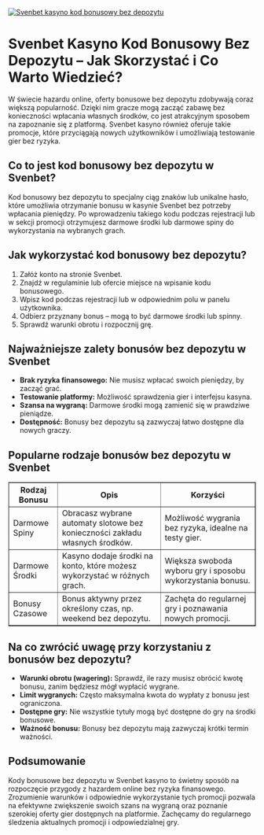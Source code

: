 [![Svenbet kasyno kod bonusowy bez depozytu](https://123-caf.pages.dev/gitsignup.png)](https://vrmoo.ru/Bt82HjjY)

<h1>Svenbet Kasyno Kod Bonusowy Bez Depozytu – Jak Skorzystać i Co Warto Wiedzieć?</h1> <p>W świecie hazardu online, oferty bonusowe bez depozytu zdobywają coraz większą popularność. Dzięki nim gracze mogą zacząć zabawę bez konieczności wpłacania własnych środków, co jest atrakcyjnym sposobem na zapoznanie się z platformą. Svenbet kasyno również oferuje takie promocje, które przyciągają nowych użytkowników i umożliwiają testowanie gier bez ryzyka.</p>  <h2>Co to jest kod bonusowy bez depozytu w Svenbet?</h2> <p>Kod bonusowy bez depozytu to specjalny ciąg znaków lub unikalne hasło, które umożliwia otrzymanie bonusu w kasynie Svenbet bez potrzeby wpłacania pieniędzy. Po wprowadzeniu takiego kodu podczas rejestracji lub w sekcji promocji otrzymujesz darmowe środki lub darmowe spiny do wykorzystania na wybranych grach.</p>  <h2>Jak wykorzystać kod bonusowy bez depozytu?</h2> <ol>   <li>Załóż konto na stronie Svenbet.</li>   <li>Znajdź w regulaminie lub ofercie miejsce na wpisanie kodu bonusowego.</li>   <li>Wpisz kod podczas rejestracji lub w odpowiednim polu w panelu użytkownika.</li>   <li>Odbierz przyznany bonus – mogą to być darmowe środki lub spinny.</li>   <li>Sprawdź warunki obrotu i rozpocznij grę.</li> </ol>  <h2>Najważniejsze zalety bonusów bez depozytu w Svenbet</h2> <ul>   <li><strong>Brak ryzyka finansowego:</strong> Nie musisz wpłacać swoich pieniędzy, by zacząć grać.</li>   <li><strong>Testowanie platformy:</strong> Możliwość sprawdzenia gier i interfejsu kasyna.</li>   <li><strong>Szansa na wygraną:</strong> Darmowe środki mogą zamienić się w prawdziwe pieniądze.</li>   <li><strong>Dostępność:</strong> Bonusy bez depozytu są zazwyczaj łatwo dostępne dla nowych graczy.</li> </ul>  <h2>Popularne rodzaje bonusów bez depozytu w Svenbet</h2> <table border="1" cellpadding="6" cellspacing="0" style="border-collapse: collapse; width: 100%;">   <thead>     <tr>       <th>Rodzaj Bonusu</th>       <th>Opis</th>       <th>Korzyści</th>     </tr>   </thead>   <tbody>     <tr>       <td>Darmowe Spiny</td>       <td>Obracasz wybrane automaty slotowe bez konieczności zakładu własnych środków.</td>       <td>Możliwość wygrania bez ryzyka, idealne na testy gier.</td>     </tr>     <tr>       <td>Darmowe Środki</td>       <td>Kasyno dodaje środki na konto, które możesz wykorzystać w różnych grach.</td>       <td>Większa swoboda wyboru gry i sposobu wykorzystania bonusu.</td>     </tr>     <tr>       <td>Bonusy Czasowe</td>       <td>Bonus aktywny przez określony czas, np. weekend bez depozytu.</td>       <td>Zachęta do regularnej gry i poznawania nowych promocji.</td>     </tr>   </tbody> </table>  <h2>Na co zwrócić uwagę przy korzystaniu z bonusów bez depozytu?</h2> <ul>   <li><strong>Warunki obrotu (wagering):</strong> Sprawdź, ile razy musisz obrócić kwotę bonusu, zanim będziesz mógł wypłacić wygrane.</li>   <li><strong>Limit wygranych:</strong> Często maksymalna kwota do wypłaty z bonusu jest ograniczona.</li>   <li><strong>Dostępne gry:</strong> Nie wszystkie tytuły mogą być dostępne do gry na środki bonusowe.</li>   <li><strong>Ważność bonusu:</strong> Bonusy bez depozytu mają zazwyczaj krótki termin ważności.</li> </ul>  <h2>Podsumowanie</h2> <p>Kody bonusowe bez depozytu w Svenbet kasyno to świetny sposób na rozpoczęcie przygody z hazardem online bez ryzyka finansowego. Zrozumienie warunków i odpowiednie wykorzystanie tych promocji pozwala na efektywne zwiększenie swoich szans na wygraną oraz poznanie szerokiej oferty gier dostępnych na platformie. Zachęcamy do regularnego śledzenia aktualnych promocji i odpowiedzialnej gry.</p>